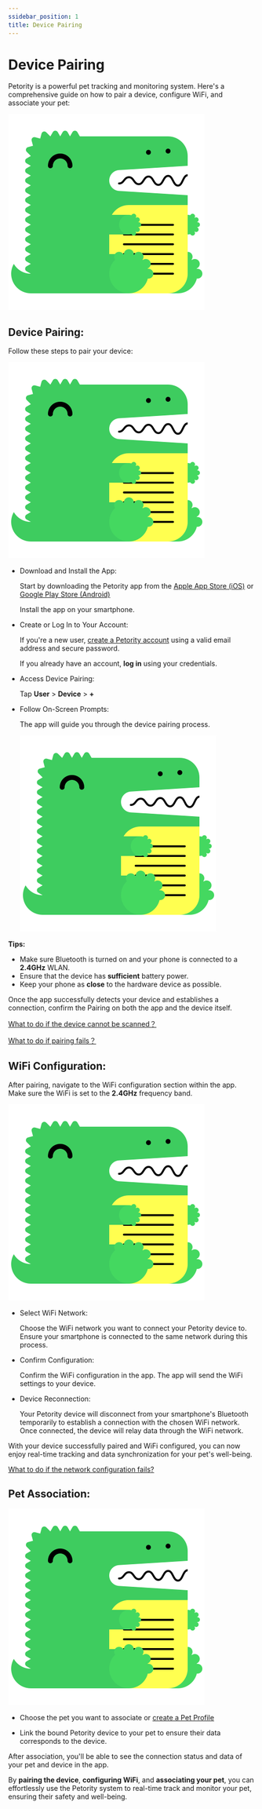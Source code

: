 ```yaml
---
ssidebar_position: 1
title: Device Pairing
---
```


# Device Pairing

Petority is a powerful pet tracking and monitoring system. Here's a comprehensive guide on how to pair a device, configure WiFi, and associate your pet:

![pairing steps](/img/logo.svg)

## Device Pairing:

Follow these steps to pair your device:

![step](/img/logo.svg)

+ Download and Install the App:

    Start by downloading the Petority app from the [Apple App Store (iOS)](/img/logo.svg) or [Google Play Store (Android)](/img/logo.svg)

    Install the app on your smartphone.

+ Create or Log In to Your Account:

    If you're a new user, [create a Petority account](/docs/petority/accounts/signing-up) using a valid email address and secure password.

    If you already have an account, **log in** using your credentials.

+ Access Device Pairing:

    Tap **User** > **Device** > **+**

+ Follow On-Screen Prompts:

    The app will guide you through the device pairing process.

    ![step](/img/logo.svg)

**Tips:**

+ Make sure Bluetooth is turned on and your phone is connected to a **2.4GHz** WLAN.
+ Ensure that the device has **sufficient** battery power.
+ Keep your phone as **close** to the hardware device as possible.

Once the app successfully detects your device and establishes a connection, confirm the Pairing on both the app and the device itself.

[What to do if the device cannot be scanned？](/docs/petority/features/devices/FAQs/#2what-to-do-if-the-device-cannot-be-scanned)

[What to do if pairing fails？](/docs/petority/features/devices/FAQs#1what-to-do-if-pairing-fails)

## WiFi Configuration:
After pairing, navigate to the WiFi configuration section within the app. Make sure the WiFi is set to the **2.4GHz** frequency band. 

![Wifi](/img/logo.svg)

+ Select WiFi Network:

    Choose the WiFi network you want to connect your Petority device to. Ensure your smartphone is connected to the same network during this process.

+ Confirm Configuration:

    Confirm the WiFi configuration in the app. The app will send the WiFi settings to your device.

+ Device Reconnection:

    Your Petority device will disconnect from your smartphone's Bluetooth temporarily to establish a connection with the chosen WiFi network. Once connected, the device will relay data through the WiFi network.

With your device successfully paired and WiFi configured, you can now enjoy real-time tracking and data synchronization for your pet's well-being.

[What to do if the network configuration fails?](/docs/petority/features/devices/FAQs/#3what-to-do-if-the-network-configuration-fails)

## Pet Association:

![choose pet](/img/logo.svg)

+ Choose the pet you want to associate or [create a Pet Profile](/docs/petority/features/pets#1-creating-a-pet-profile)

+ Link the bound Petority device to your pet to ensure their data corresponds to the device.

After association, you'll be able to see the connection status and data of your pet and device in the app.

By **pairing the device**, **configuring WiFi**, and **associating your pet**, you can effortlessly use the Petority system to real-time track and monitor your pet, ensuring their safety and well-being.

